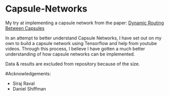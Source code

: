 # Capsule-Networks
My try at implementing a capsule network from the paper: [Dynamic Routing Between Capsules](https://arxiv.org/pdf/1710.09829.pdf)

In an attempt to better understand Capsule Networks, I have set out on my own to build a capsule network using Tensorflow and help from youtube videos. Through this process, I believe I have gotten a much better understanding of how capsule networks can be implemented.

Data & results are excluded from repository because of the size.

#Acknowledgements:

- Siraj Raval
- Daniel Shiffman 
